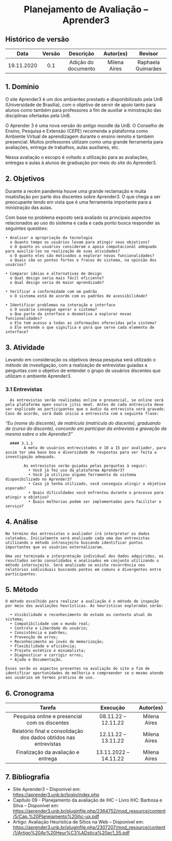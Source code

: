 #  <center>Planejamento de Avaliação – Aprender3

## Histórico de versão

|    Data    | Versão | Descrição            | Autor(es)       | Revisor            |
| :--------: | :----: | :------------------: | :-------------: | :----------------: |
| 19.11.2020 |  0.1   | Adição do documento  | Milena Aires    | Raphaela Guimarães |

## 1. Domínio
  O site Aprender3 é um dos ambientes prestado e disponibilizado pela UnB (Universidade de Brasília), com o objetivo de servir de apoio tanto para alunos como também para professores a fim de auxiliar a ministração das disciplinas ofertadas pela UnB.
  
  O Aprender 3 é uma nova versão do antigo moodle da UnB. O Conselho de Ensino, Pesquisa e Extensão (CEPE) recomenda a plataforma como Ambiente Virtual de aprendizagem durante o ensino remoto e também presencial. Muitos professores utilizam como uma grande ferramenta para avaliações, entrega de trabalhos, aulas auxiliares, etc.
  
  Nessa avaliação o escopo é voltado a utilização para as avaliações, entregas e aulas à alunos de graduação por meio do site do Aprender3.
  
## 2. Objetivos
  Durante a recém pandemia houve uma grande reclamação e muita insatisfação por parte dos discentes sobre Aprender3. O que chega a ser preocupante tendo em vista que é uma ferramenta importante para a ministração das aulas.
  
  Com base no problema exposto será avaliado os principais aspectos relacionados ao uso do sistema e cada e cada ponto busca responder as seguintes questões:
  
    • Analisar a apropriação da tecnologia
      o Quanto tempo os usuários levam para atingir seus objetivos?
      o O quanto os usuários consideram o apoio computacional adequado para auxiliá-los na realização de suas atividades?
      o O quanto eles são motivados a explorar novas funcionalidades?
      o Quais são os pontos fortes e fracos do sistema, na opinião dos usuários?
  
    • Comparar ideias e alternativas de design
      o Qual design seria mais fácil eficiente?
      o Qual design seria de maior aprendizado?
  
    • Verificar a conformidade com um padrão
      o O sistema está de acordo com os padrões de acessibilidade?
  
    • Identificar problemas na interação e interface
      o O usuário consegue operar o sistema?
      o Que parte da interface o desmotiva a explorar novas funcionalidades?
      o Ele tem acesso a todas as informações oferecidas pelo sistema?
      o Ele entende o que significa e para que serve cada elemento de interface?
  
## 3. Atividade 
   Levando em consideração os objetivos dessa pesquisa será utilizado o método de investigação, com a realização de entrevistas guiadas a perguntas com o objetivo de entender o grupo de usuários discentes que utilizam o ambiente Aprender3.
   
  ### 3.1 Entrevistas
      As entrevistas serão realizadas online e presencial, se online será pela plataforma open source jitsi meet. Antes de cada entrevista deve ser explicado ao participantes que o áudio da entrevista será gravado. Caso de acordo, será dado inicio a entrevista com a seguinte frase:
  
_“Eu (nome do discente), de matrícula (matrícula do discente), graduando de (curso do discente), concordo em participar da entrevista e gravação da mesma sobre o site Aprender3”_
  
      #### 3.1.1 
            A meta de usuários entrevistados é 10 a 15 por avaliador, para assim ter uma base boa e diversidade de respostas para ser feita a investigação adequada.

            As entrevistas serão guiadas pelas perguntas à seguir:
              • Você já fez uso da plataforma Aprender3?
              • Você já utilizou alguma ferramenta do sistema disponibilizado no Aprender3?
              • Caso já tenha utilizado, você conseguiu atingir o objetivo esperado?
              • Quais dificuldades você enfrentou durante o processo para atingir o objetivo?
              • Quais melhorias podem ser implementadas para facilitar o serviço?

 ## 4. Análise 
    No término das entrevistas o avaliador irá interpretar os dados coletados. Inicialmente será analisado cada uma das entrevistas utilizando o método intrasujeito buscando identificar pontos importantes que os usuários externalizaram.
  
    Uma vez terminada a interpretação individual dos dados adquiridos, os resultados serão consolidados e analisados em conjunto utilizando o método intersujeito. Será analisado se existe recorrência nos relatórios individuais buscando pontos em comuns e divergentes entre participantes.
  
 ## 5. Método
    O método escolhido para realizar a avaliação é o método de inspeção por meio das avaliações heurísticas. As heurísticas exploradas serão:

      • Visibilidade e reconhecimento do estado ou contexto atual do sistema;
      • Compatibilidade com o mundo real;
      • Controle e Liberdade do usuário;
      • Consistência e padrões;
      • Prevenção de erros;
      • Reconhecimento ao invés de memorização;
      • Flexibilidade e eficiência;
      • Projeto estético e minimalista;
      • Diagnosticar e corrigir erros;
      • Ajuda e Documentação.
  
    Esses serão os aspectos presentes na avaliação do site a fim de identificar oportunidades de melhoria e compreender se o mesmo atende aos usuários em termos práticos de uso.
  
 ## 6. Cronograma 
  
 |   Tarefa   | Execução | Autor(es)       |
 | :--------: | :------: | :-------------: |
 | Pesquisa online e presencial com os discentes | 08.11.22 – 12.11.22 | Milena Aires |
 | Relatório final e consolidação dos dados obtidos nas entrevistas | 12.11.22 – 13.11.22 | Milena Aires |
 | Finalização da avaliação e entrega | 13.11.2022 – 14.11.22 | Milena Aires |
  
 ## 7. Bibliografia 
 
- Site Aprender3 – Disponível em: https://aprender3.unb.br/login/index.php 
- Capítulo 09 - Planejamento da avaliação de IHC – Livro IHC: Barbosa e Silva – Disponível em: https://aprender3.unb.br/pluginfile.php/2364752/mod_resource/content/5/Cap.%20Planejamento%20ihc-ux.pdf 
- Artigo: Avaliação Heurística de Sítios na Web – Disponível em: https://aprender3.unb.br/pluginfile.php/2307207/mod_resource/content/1/Artigo%20Av%20Heur%C3%ADstica%20ac1_55.pdf
      
